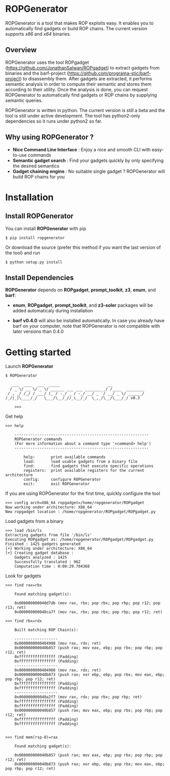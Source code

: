 ROPGenerator
============

ROPGenerator is a tool that makes ROP exploits easy. It enables you to automatically find gadgets or build ROP chains.
The current version supports *x86* and *x64* binaries. 

Overview
--------
ROPGenerator uses the tool ROPgadget (https://github.com/JonathanSalwan/ROPgadget) to extract gadgets from binaries and the barf-project (https://github.com/programa-stic/barf-project) to disassembly them. After gadgets are extracted, it performs semantic analysis in order to compute their semantic and stores them according to their utility. Once the analysis is done, you can request ROPGenerator to automatically find gadgets or ROP chains by supplying semantic queries. 

ROPGenerator is written in python. The current version is still a beta and the tool is still under active development. The tool has python2-only dependencies so it runs under python2 so far.  

Why using ROPGenerator ? 
----------------------------
- **Nice Command Line Interface** : Enjoy a nice and smooth CLI with easy-to-use commands 
- **Semantic gadget search** : Find your gadgets quickly by only specifying the desired semantics
- **Gadget chaining engine** : No suitable single gadget ? ROPGenerator will build ROP chains for you 

Installation
============
Install ROPGenerator
--------------------
You can install **ROPGenerator** with pip 

	$ pip install ropgenerator
	
Or download the source (prefer this method if you want the last version of the tool) and run 

	$ python setup.py install

    
Install Dependencies
--------------------
**ROPGenerator** depends on **ROPgadget**, **prompt_toolkit**, **z3**, **enum**, and **barf**:

- **enum**, **ROPgadget**, **prompt_toolkit**, and **z3-soler** packages will be added automaticaly during installation

- **barf v0.4.0** will also be installed automatically. In case you already have barf on your computer, note that ROPGenerator is not compatible with later versions than 0.4.0


Getting started
===============
Launch **ROPGenerator** 

	$ ROPGenerator 

	   ___  ____  ___  _____                     __          
	  / _ \/ __ \/ _ \/ ______ ___ ___ _______ _/ /____  ________
	 / , _/ /_/ / ___/ (_ / -_/ _ / -_/ __/ _ `/ __/ _ \/ ______/
	/_/|_|\____/_/   \___/\__/_//_\__/_/  \_,_/\__/\___/_/ v0.3 
        
        >>>
Get help

	>>> help

		-----------------------------------------------------------
		ROPGenerator commands
		(For more information about a command type '<command> help')
		-----------------------------------------------------------

			help: 		print available commands
			load: 		load usable gadgets from a binary file
			find: 		find gadgets that execute specific operations
			registers: 	print available registers for the current architecture
			config: 	configure ROPGenerator
			exit: 		exit ROPGenerator
			
If you are using ROPGenerator for the first time, quickly configure the tool

	>>> config arch=X86_64 ropgadget=/home/ropgenerator/ROPgadget
	Now working under architecture: X86_64
	New ropgadget location : /home/ropgenerator/ROPgadget/ROPgadget.py
 			
Load gadgets from a binary

	>>> load /bin/ls
	Extracting gadgets from file '/bin/ls'
	Executing ROPgadget as: /home/ropgenerator/ROPgadget/ROPgadget.py
	Finished : 1425 gadgets generated
	[+] Working under architecture: X86_64
	[+] Creating gadget database : 
		Gadgets analyzed : 1425
		Successfully translated : 962
		Computation time : 0:00:29.704368

Look for gadgets 

	>>> find rax=rbx

		Found matching gadget(s):

		0x000000000040d7db (mov rax, rbx; pop rbx; pop rbp; pop r12; pop r13; ret)  
		0x000000000040ca7f (mov rax, rbx; pop rbx; pop rbp; pop r12; ret) 

	>>> find rbx=rdx

		Built matching ROP Chain(s):

		-------------------
		0x0000000000404988 (mov rax, rdx; ret)
		0x000000000040b857 (push rax; mov eax, ebp; pop rbx; pop rbp; pop r12; ret)
		0xffffffffffffffff (Padding)
		0xffffffffffffffff (Padding)
		-------------------
		0x0000000000404988 (mov rax, rdx; ret)
		0x000000000040b873 (push rax; xor ebp, ebp; pop rbx; mov eax, ebp; pop rbp; pop r12; ret)
		0xffffffffffffffff (Padding)
		0xffffffffffffffff (Padding)
		-------------------
		0x000000000040a2f7 (mov rax, rdx; pop rbx; pop rbp; ret)
		0xffffffffffffffff (Padding)
		0xffffffffffffffff (Padding)
		0x000000000040b857 (push rax; mov eax, ebp; pop rbx; pop rbp; pop r12; ret)
		0xffffffffffffffff (Padding)
		0xffffffffffffffff (Padding)


	>>> find mem(rsp-8)=rax

		Found matching gadget(s):

		0x000000000040b857 (push rax; mov eax, ebp; pop rbx; pop rbp; pop r12; ret)  
		0x000000000040b873 (push rax; xor ebp, ebp; pop rbx; mov eax, ebp; pop rbp; pop r12; ret)  



